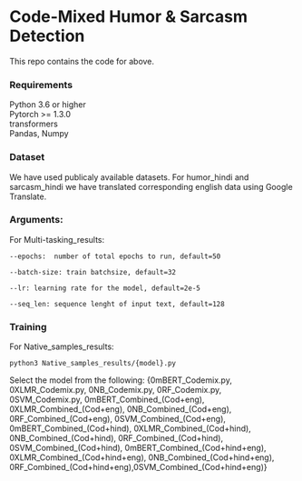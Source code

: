 # Code-Mixed Humor & Sarcasm Detection

This repo contains the code for above.

### Requirements

Python 3.6 or higher <br>
Pytorch >= 1.3.0 <br>
transformers  <br>
Pandas, Numpy <br>

### Dataset

We have used publicaly  available datasets. For humor_hindi and sarcasm_hindi we have translated corresponding english data using Google Translate.

### Arguments:

For Multi-tasking_results:

```
--epochs:  number of total epochs to run, default=50

--batch-size: train batchsize, default=32

--lr: learning rate for the model, default=2e-5

--seq_len: sequence lenght of input text, default=128
```

### Training
 For Native_samples_results:

```
python3 Native_samples_results/{model}.py
```
Select the model from the following:
{0mBERT_Codemix.py, 0XLMR_Codemix.py, 0NB_Codemix.py, 0RF_Codemix.py, 0SVM_Codemix.py, 0mBERT_Combined_(Cod+eng), 0XLMR_Combined_(Cod+eng), 0NB_Combined_(Cod+eng), 0RF_Combined_(Cod+eng), 0SVM_Combined_(Cod+eng), 0mBERT_Combined_(Cod+hind), 0XLMR_Combined_(Cod+hind), 0NB_Combined_(Cod+hind), 0RF_Combined_(Cod+hind), 0SVM_Combined_(Cod+hind), 0mBERT_Combined_(Cod+hind+eng), 0XLMR_Combined_(Cod+hind+eng), 0NB_Combined_(Cod+hind+eng), 0RF_Combined_(Cod+hind+eng),0SVM_Combined_(Cod+hind+eng)}
